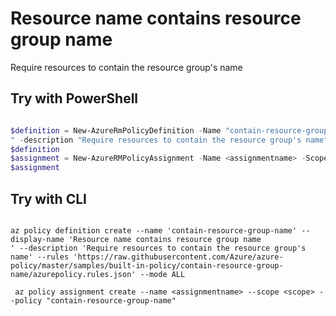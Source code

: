 # Resource name contains resource group name

Require resources to contain the resource group's name

## Try with PowerShell

````powershell

$definition = New-AzureRmPolicyDefinition -Name "contain-resource-group-name" -DisplayName "Resource name contains resource group name
" -description "Require resources to contain the resource group's name" -Policy 'https://raw.githubusercontent.com/Azure/azure-policy/master/samples/built-in-policy/contain-resource-group-name/azurepolicy.rules.json' -Mode ALL
$definition
$assignment = New-AzureRMPolicyAssignment -Name <assignmentname> -Scope <scope> -PolicyDefinition $definition
$assignment

````

## Try with CLI

````cli

az policy definition create --name 'contain-resource-group-name' --display-name 'Resource name contains resource group name
' --description 'Require resources to contain the resource group's name' --rules 'https://raw.githubusercontent.com/Azure/azure-policy/master/samples/built-in-policy/contain-resource-group-name/azurepolicy.rules.json' --mode ALL

 az policy assignment create --name <assignmentname> --scope <scope> --policy "contain-resource-group-name"

 ````